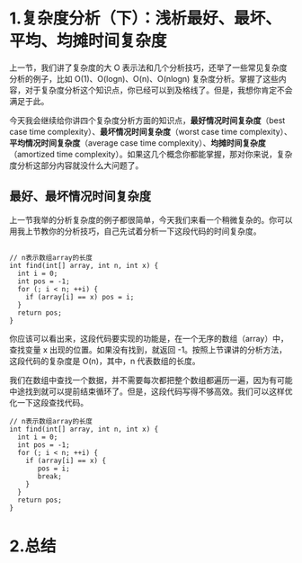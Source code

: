 # 1.复杂度分析（下）：浅析最好、最坏、平均、均摊时间复杂度

上一节，我们讲了复杂度的大 O 表示法和几个分析技巧，还举了一些常见复杂度分析的例子，比如 O(1)、O(logn)、O(n)、O(nlogn) 复杂度分析。掌握了这些内容，对于复杂度分析这个知识点，你已经可以到及格线了。但是，我想你肯定不会满足于此。

今天我会继续给你讲四个复杂度分析方面的知识点，**最好情况时间复杂度**（best case time complexity）、**最坏情况时间复杂度**（worst case time complexity）、**平均情况时间复杂度**（average case time complexity）、**均摊时间复杂度**（amortized time complexity）。如果这几个概念你都能掌握，那对你来说，复杂度分析这部分内容就没什么大问题了。

## 最好、最坏情况时间复杂度

上一节我举的分析复杂度的例子都很简单，今天我们来看一个稍微复杂的。你可以用我上节教你的分析技巧，自己先试着分析一下这段代码的时间复杂度。


```

// n表示数组array的长度
int find(int[] array, int n, int x) {
  int i = 0;
  int pos = -1;
  for (; i < n; ++i) {
    if (array[i] == x) pos = i;
  }
  return pos;
}
```

你应该可以看出来，这段代码要实现的功能是，在一个无序的数组（array）中，查找变量 x 出现的位置。如果没有找到，就返回 -1。按照上节课讲的分析方法，这段代码的复杂度是 O(n)，其中，n 代表数组的长度。

我们在数组中查找一个数据，并不需要每次都把整个数组都遍历一遍，因为有可能中途找到就可以提前结束循环了。但是，这段代码写得不够高效。我们可以这样优化一下这段查找代码。

```
// n表示数组array的长度
int find(int[] array, int n, int x) {
  int i = 0;
  int pos = -1;
  for (; i < n; ++i) {
    if (array[i] == x) {
       pos = i;
       break;
    }
  }
  return pos;
}
```



# 2.总结



